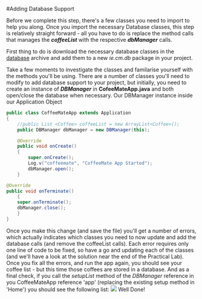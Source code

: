 #Adding Database Support 

Before we complete this step, there's a few classes you need to import to help you along. Once you import the necessary Database classes, this step is relatively straight forward - all you have to do is replace the method calls that manages the <b><i>coffeeList</i></b> with the respective <b><i>dbManager</i></b> calls. 

First thing to do is download the necessary database classes in the [database](../archives/database.zip) archive and add them to a new <i>ie.cm.db</i> package in your project. 

Take a few moments to investigate the classes and familarise yourself with the methods you'll be using. There are a number of classes you'll need to modify to add database support to your project, but initially, you need to create an instance of <b><i>DBManager</i></b> in <b>CofeeMateApp.java</b> and both open/close the database when necessary. Our DBManager instance inside our Application Object 

~~~java 
public class CoffeeMateApp extends Application 
{ 
    //public List <Coffee> coffeeList = new ArrayList<Coffee>(); 
    public DBManager dbManager = new DBManager(this); 

    @Override 
    public void onCreate() 
    { 
        super.onCreate(); 
        Log.v("coffeemate", "CoffeeMate App Started"); 
        dbManager.open(); 
    } 

@Override 
public void onTerminate() 
    { 
    super.onTerminate(); 
    dbManager.close(); 
    } 
} 
~~~ 

Once you make this change (and save the file) you'll get a number of errors, which actually indicates which classes you need to now update and add the database calls (and remove the coffeeList calls). Each error requires only one line of code to be fixed, so have a go and updating each of the classes (and we'll have a look at the solution near the end of the Practical Lab). Once you fix all the errors, and run the app again, you should see your coffee list - but this time those coffees are stored in a database. And as a final check, if you call the <i>setupList</i> method of the <i>DBManager</i> reference in you CoffeeMateApp reference 'app' (replacing the existing setup method in 'Home') you should see the following list: ![](/assets/coffeemate.8.png) Well Done!

